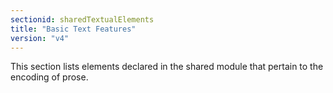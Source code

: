 ```yaml
---
sectionid: sharedTextualElements
title: "Basic Text Features"
version: "v4"
---
```


This section lists elements declared in the shared module that pertain to the encoding of prose.
